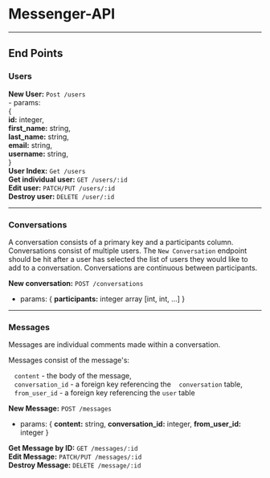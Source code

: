 # Messenger-API
<hr/>

## End Points

### Users
  <strong>New User:</strong> `Post /users` <br>
    - params:<br>
    {<br>
        <strong>id:</strong> integer,<br>
        <strong>first_name:</strong> string,<br>
        <strong>last_name:</strong> string,<br>
        <strong>email:</strong> string,<br>
        <strong>username:</strong> string,<br>
    }<br>
  <strong>User Index:</strong> `Get /users` <br>
  <strong>Get individual user:</strong> `GET /users/:id`<br>
  <strong>Edit user:</strong> `PATCH/PUT /users/:id`<br>
  <strong>Destroy user:</strong> `DELETE /user/:id`<br>

<hr/>

### Conversations
A conversation consists of a primary key and a participants column. Conversations consist of multiple users. The `New Conversation` endpoint should be hit after a user has selected the list of users they would like to add to a conversation. Conversations are continuous between participants.

<strong>New conversation:</strong> `POST /conversations`
  - params:
  {
    <strong>participants:</strong> integer array [int, int, ...]
  } <br>

<hr/>

### Messages
Messages are individual comments made within a conversation.<br>

Messages consist of the message's:<br>

 &nbsp;&nbsp;&nbsp;`content` - the body of the message,<br>
 &nbsp;&nbsp;&nbsp;`conversation_id` - a foreign key referencing the &nbsp;&nbsp;&nbsp;`conversation` table,<br>
 &nbsp;&nbsp;&nbsp;`from_user_id` - a foreign key referencing the `user` table<br>

<strong>New Message:</strong> `POST /messages`<br>
  - params: {
    <strong>content:</strong> string,
    <strong>conversation_id:</strong> integer,
    <strong>from_user_id:</strong> integer
  }<br>

<strong>Get Message by ID:</strong> `GET /messages/:id`<br>
<strong>Edit Message:</strong> `PATCH/PUT /messages/:id`<br>
<strong>Destroy Message:</strong> `DELETE /message/:id`<br>
